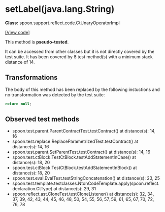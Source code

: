 # setLabel(java.lang.String)

**Class:** spoon.support.reflect.code.CtUnaryOperatorImpl

[[View code]](https://github.com/INRIA/spoon/blob/fd878bc71b73fc1da82356eaa6578f760c70f0de/src/main/java//spoon/support/reflect/code/CtUnaryOperatorImpl.java#L107)

This method is **pseudo-tested**.


It can be accessed from other classes but it is not directly covered by the test suite. 
It has been covered by 8 test method(s) with a minimum stack distance of 14.

## Transformations


The body of this method has been replaced by the following instuctions and no transformation was detected by the test suite:

```Java
return null;
```





## Observed test methods

* spoon.test.parent.ParentContractTest.testContract() at distance(s): 14, 16
* spoon.test.replace.ReplaceParametrizedTest.testContract() at distance(s): 14, 16
* spoon.test.parent.SetParentTest.testContract() at distance(s): 14, 16
* spoon.test.ctBlock.TestCtBlock.testAddStatementInCase() at distance(s): 18, 20
* spoon.test.ctBlock.TestCtBlock.testAddStatementInBlock() at distance(s): 18, 20
* spoon.test.eval.EvalTest.testStringConcatenation() at distance(s): 23, 25
* spoon.test.template.testclasses.NtonCodeTemplate.apply(spoon.reflect.declaration.CtType) at distance(s): 29, 31
* spoon.reflect.ast.CloneTest.testCloneListener() at distance(s): 32, 34, 37, 39, 42, 43, 44, 45, 46, 48, 50, 54, 55, 56, 57, 59, 61, 65, 67, 70, 72, 76, 78

